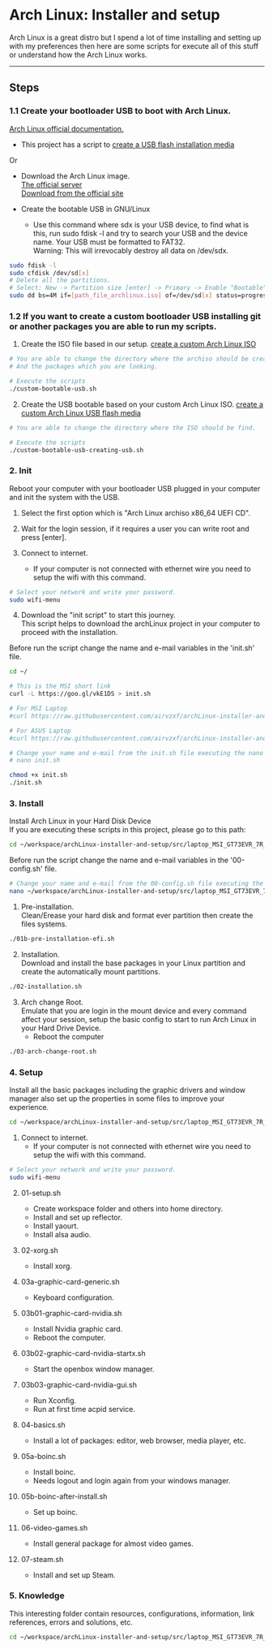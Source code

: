# Arch Linux: Installer and setup

Arch Linux is a great distro but I spend a lot of time installing and setting up with my preferences then here are some scripts for execute all of this stuff or understand how the Arch Linux works.

---

## Steps
### 1.1 Create your bootloader USB to boot with Arch Linux.
[Arch Linux official documentation.](https://wiki.archlinux.org/index.php/USB_flash_installation_media)

- This project has a script to
  [create a USB flash installation media](https://raw.githubusercontent.com/airvzxf/archLinux-installer-and-setup/master/src/laptop_MSI_GT73EVR_7R_Titan_Pro/01-bootable-usb/bootable-usb.sh)

Or

- Download the Arch Linux image.<br>
[The official server](http://mirror.rackspace.com/archlinux/iso/latest/)<br>
[Download from the official site](https://www.archlinux.org/download/)<br>

- Create the bootable USB in GNU/Linux
  - Use this command where sdx is your USB device, to find what is this, run sudo fdisk -l and try to search your USB and the device name. Your USB must be formatted to FAT32.<br>
    Warning: This will irrevocably destroy all data on /dev/sdx.<br>
```sh
sudo fdisk -l
sudo cfdisk /dev/sd[x]
# Delete all the partitions.
# Select: New -> Partition size [enter] -> Primary -> Enable "Bootable" -> Type -> "b W95 FAT32" -> Write -> yes -> Quite
sudo dd bs=4M if=[path_file_archlinux.iso] of=/dev/sd[x] status=progress && sync


```


### 1.2 If you want to create a custom bootloader USB installing git or another packages you are able to run my scripts.
1. Create the ISO file based in our setup.
   [create a custom Arch Linux ISO](https://raw.githubusercontent.com/airvzxf/archLinux-installer-and-setup/master/src/laptop_MSI_GT73EVR_7R_Titan_Pro/01-bootable-usb/custom-bootable-usb.sh)
```sh
# You are able to change the directory where the archiso should be create.
# And the packages which you are looking.

# Execute the scripts
./custom-bootable-usb.sh


```

2. Create the USB bootable based on your custom Arch Linux ISO.
   [create a custom Arch Linux USB flash media](https://raw.githubusercontent.com/airvzxf/archLinux-installer-and-setup/master/src/laptop_MSI_GT73EVR_7R_Titan_Pro/01-bootable-usb/custom-bootable-usb-creating-usb.sh)
```sh
# You are able to change the directory where the ISO should be find.

# Execute the scripts
./custom-bootable-usb-creating-usb.sh


```




### 2. Init
Reboot your computer with your bootloader USB plugged in your computer and init the system with the USB.

1. Select the first option which is "Arch Linux archiso x86_64 UEFI CD".

2. Wait for the login session, if it requires a user you can write root and press [enter].

3. Connect to internet.
   - If your computer is not connected with ethernet wire you need to setup the wifi with this command.
```sh
# Select your network and write your password.
sudo wifi-menu


```

4. Download the "init script" to start this journey.<br>
   This script helps to download the archLinux project in your computer to proceed with the installation.<br>

Before run the script change the name and e-mail variables in the 'init.sh' file.
```sh
cd ~/

# This is the MSI short link
curl -L https://goo.gl/vkE1DS > init.sh

# For MSI Laptop
#curl https://raw.githubusercontent.com/airvzxf/archLinux-installer-and-setup/master/src/laptop_ASUS_K46CB/02-init/init.sh > init.sh

# For ASUS Laptop
#curl https://raw.githubusercontent.com/airvzxf/archLinux-installer-and-setup/master/src/laptop_MSI_GT73EVR_7R_Titan_Pro/02-init/init.sh > init.sh

# Change your name and e-mail from the init.sh file executing the nano command.
# nano init.sh

chmod +x init.sh
./init.sh


```




### 3. Install
Install Arch Linux in your Hard Disk Device<br>
If you are executing these scripts in this project, please go to this path:
```sh
cd ~/workspace/archLinux-installer-and-setup/src/laptop_MSI_GT73EVR_7R_Titan_Pro/03-installer


```

Before run the script change the name and e-mail variables in the '00-config.sh' file.
```sh
# Change your name and e-mail from the 00-config.sh file executing the nano command.
nano ~/workspace/archLinux-installer-and-setup/src/laptop_MSI_GT73EVR_7R_Titan_Pro/03-installer/00-config.sh


```

1. Pre-installation.<br>
   Clean/Erease your hard disk and format ever partition then create the files systems.
```sh
./01b-pre-installation-efi.sh


```

2. Installation.<br>
   Download and install the base packages in your Linux partition and create the automatically mount partitions.
```sh
./02-installation.sh


```

3. Arch change Root.<br>
   Emulate that you are login in the mount device and every command affect your session, setup the basic config to start to run Arch Linux in your Hard Drive Device.
   - Reboot the computer
```sh
./03-arch-change-root.sh


```



### 4. Setup
Install all the basic packages including the graphic drivers and window manager also set up the properties in some files to improve your experience.
```sh
cd ~/workspace/archLinux-installer-and-setup/src/laptop_MSI_GT73EVR_7R_Titan_Pro/04-setup


```

1. Connect to internet.
   - If your computer is not connected with ethernet wire you need to setup the wifi with this command.
```sh
# Select your network and write your password.
sudo wifi-menu


```

2. 01-setup.sh
   - Create workspace folder and others into home directory.
   - Install and set up reflector.
   - Install yaourt.
   - Install alsa audio.

3. 02-xorg.sh
   - Install xorg.

4. 03a-graphic-card-generic.sh
   - Keyboard configuration.

5. 03b01-graphic-card-nvidia.sh
   - Install Nvidia graphic card.
   - Reboot the computer.

6. 03b02-graphic-card-nvidia-startx.sh
   - Start the openbox window manager.

7. 03b03-graphic-card-nvidia-gui.sh
   - Run Xconfig.
   - Run at first time acpid service.

8. 04-basics.sh
   - Install a lot of packages: editor, web browser, media player, etc.

9. 05a-boinc.sh
   - Install boinc.
   - Needs logout and login again from your windows manager.

10. 05b-boinc-after-install.sh
    - Set up boinc.

11. 06-video-games.sh
    - Install general package for almost video games.

12. 07-steam.sh
    - Install and set up Steam.




### 5. Knowledge
This interesting folder contain resources, configurations, information, link references, errors and solutions, etc.
```sh
cd ~/workspace/archLinux-installer-and-setup/src/laptop_MSI_GT73EVR_7R_Titan_Pro/05-knowledge


```
